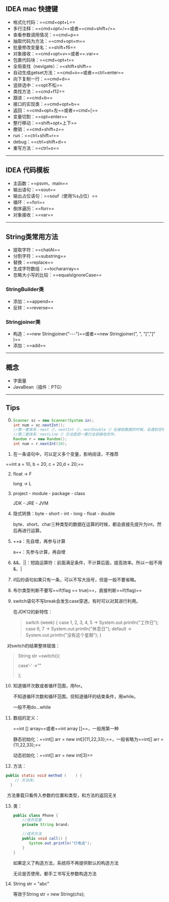 ## IDEA mac 快捷键

- 格式化代码：==cmd+opt+L==
- 多行注释：==cmd+opt+/==或者==cmd+shift+/==
- 查看参数调用情况：==cmd+p==
- 抽取代码为方法：==cmd+opt+m==
- 批量修改变量名：==shift+f6==
- 对象接收：==cmd+opt+v==或者==.var==
- 包裹代码块：==cmd+opt+t==
- 全局查找（nevigate）：==shift+shift==
- 自动生成getset方法：==cmd+n==或者==ctrl+enter==
- 向下复制一行：==cmd+d==
- 竖排选中：==opt不松==
- 类找方法：==cmd+f12==
- 跟进：==cmd+b==
- 接口的实现类：==cmd+opt+b==
- 返回：==cmd+opt+左==或者==cmd+[==
- 变量切割：==opt+enter==
- 整行移动：==shift+opt+上下==
- 撤销：==cmd+shift+z==
- run：==ctrl+shift+r==
- debug：==ctrl+shift+d==
-  重写方法：==ctrl+o==

---

## IDEA 代码模板

- 主函数：==psvm、main==
- 输出语句：==sout==
- 输出占位语句：==souf（使用%s占位）==
- 循环：==fori==
- 倒序遍历：==forr==
- 对象接收：==var==

---

## String类常用方法

- 提取字符：==chatAt==
- 分割字符：==substring==
- 替换：==replace==
- 生成字符数组：==tochararray==
- 忽略大小写的比较：==equalsIgnoreCase==

### StringBuilder类

- 添加：==append==
- 反转：==reverse==

### Stringjoiner类

- 构造：==new Stringjoiner("---")==或者==new Stringjoiner(", ", "[","]" )==
- 添加：==add==

---

## 概念

- 字面量
- JavaBean（插件：PTG）

---

## Tips

0. ```java
   Scanner sc = new Scanner(System.in);
   int num = sc.nextInt();
   //第一套体系：next（），nextInt（），nextDouble（）在接收数据的时候，会遇到空格，回车，制表符其中一个就会停止接收数据。
   //第二套体系：nextLine（）方法是把一整行全部接收完毕。
   Random r = new Random();
   int num = r.nextInt(10);
   
   ```

1. 在一条语句中，可以定义多个变量，影响阅读，不推荐

==int a = 10, b = 20, c = 20,d = 20;==

2. float -> F

   long -> L

3. project - module - package - class

   JDK - JRE - JVM

4. 隐式转换：byte - short - int - long - float - double

   byte、short、char三种类型的数据在运算的时候，都会直接先提升为int，然后再进行运算。

5. ++a：先自增，再参与计算

   a++：先参与计算，再自增

6. &&、||：短路运算符：前面满足条件，不计算后面，提高效率。所以一般不用&、|

7. if后的语句如果只有一条，可以不写大括号，但是一般不要省略。

8. 布尔类型判断不要写==if(flag == true)==，直接判断==if(flag)==

9. switch语句不写break会发生case穿透，有时可以对其进行利用。

   在JDK12的新特性：

   > switch (week) {
   >     case 1, 2, 3, 4, 5 -> System.out.println("工作日");
   >     case 6, 7 -> System.out.println("休息日");
   >     default -> System.out.println("没有这个星期");
   > }

​		对switch的结果整体赋值：

> String str =switch(){
>
> case’-’ ->””
>
> };

10. 知道循环次数或者循环范围，用for。

    不知道循环次数和循环范围，但知道循环的结束条件，用while。

    一般不用do...while

11. 数组的定义：

    ==int [] array==或者==int array []==，一般用第一种

    静态初始化：==int[] arr = new int[]{11,22,33};==，一般省略为==int[] arr ={11,22,33};==

    动态初始化：==int[] arr = new int[3]==

12. 方法：

```java
public static void method (    ) {
  	// 方法体;
  }
```

​		方法重载只看传入参数的位置和类型，和方法的返回无关

13. 类：

    ```java
    public class Phone {
        //成员变量
        private String brand;
    
        //成员方法
        public void call() {   
           System.out.println("打电话");
        }
    }
    ```

    如果定义了构造方法，系统将不再提供默认的构造方法

    无论是否使用，都手工书写无参数构造方法

14. String str = "abc"

    等效于String str = new String(chs);
    
    

